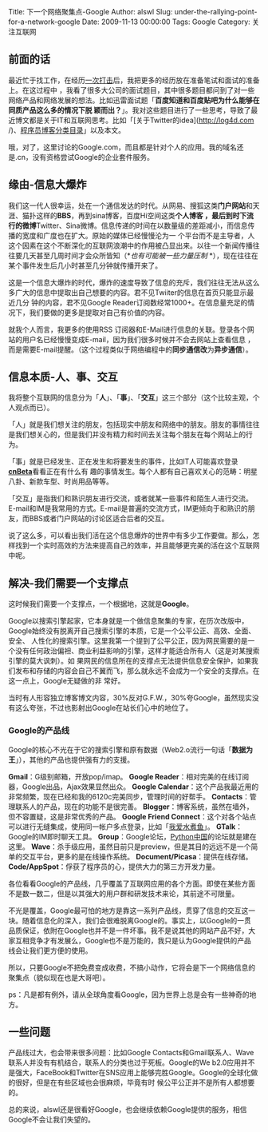 Title: 下一个网络聚集点-Google
Author: alswl
Slug: under-the-rallying-point-for-a-network-google
Date: 2009-11-13 00:00:00
Tags: Google
Category: 关注互联网

## 前面的话

最近忙于找工作，在经历[一次打击](http://log4d.com/2009/10/defeat)后，我把更多的经历放在准备笔试和面试的准备上。在这过程中
，我看了很多大公司的面试题目，其中很多题目都问到了对一些网络产品和网络发展的想法。比如迅雷面试题「**百度知道和百度贴吧为什么能够在同质产品这么多的情况下脱
颖而出？**」。我对这些题目进行了一些思考，导致了最近博文都是关于IT和互联网思考。比如「[关于Twitter的idea](http://log4d.com
/)、[程序员博客分类目录](http://log4d.com/2009/11/programmer-blog-categories)」以及本文。

哦，对了，这里讨论的Google.com，而且都是针对个人的应用。我的域名还是.cn，没有资格尝试Google的企业套件服务。

## 缘由-信息大爆炸

我们这一代人很幸运，处在一个通信发达的时代。从网易、搜狐这类**门户网站**和天涯、猫扑这样的**BBS**，再到sina博客，百度Hi空间这类**个人博客
**，最后到时下流行的**微博**Twitter、Sina微博。信息传递的时间在以数量级的差距减小，而信息传播的宽度和广度也在扩大。原始的媒体已经慢慢沦为一
个平台而不是主导者，人这个因素在这个不断深化的互联网浪潮中的作用被凸显出来。以往一个新闻传播往往要几天甚至几周时间才会众所皆知（**也有可能被一些力量压制*
*），现在往往在某个事件发生后几小时甚至几分钟就传播开来了。

这是一个信息大爆炸的时代，爆炸的速度导致了信息的充斥，我们往往无法从这么多广大的信息中提取出自己想要的内容。君不见Twiiter的信息在首页只能显示最近几分
钟的内容，君不见Google Reader订阅数经常1000+。在信息量充足的情况下，我们要做的更多是提取对自己有价值的内容。

就我个人而言，我更多的使用RSS 订阅器和E-Mail进行信息的关联。登录各个网站的用户名已经慢慢变成E-mail，因为我们很多时候并不会去网站上查看信息
，而是需要E-mail提醒。（这个过程类似于网络编程中的**同步通信改**为**异步通信**）。

## 信息本质-人、事、交互

我将整个互联网的信息分为「**人**」、「**事**」、「**交互**」这三个部分（这个比较主观，个人观点而已）。

「人」就是我们想关注的朋友，包括现实中朋友和网络中的朋友。朋友的事情往往是我们想关心的，但是我们并没有精力和时间去关注每个朋友在每个网站上的行为。

「事」就是已经发生、正在发生和将要发生的事件，比如IT人可能喜欢登录[**cnBeta**](http://www.cnbeta.com/)看看正在有什么有
趣的事情发生。每个人都有自己喜欢关心的范畴：明星八卦、新款车型、时尚用品等等。

「交互」是指我们和熟识朋友进行交流，或者就某一些事件和陌生人进行交流。E-mail和IM是我常用的方式。E-mail是普遍的交流方式，IM更倾向于和熟识的朋
友，而BBS或者门户网站的讨论区适合后者的交互。

说了这么多，可以看出我们活在这个信息爆炸的世界中有多少工作要做。那么，怎样找到一个实时高效的方法来提高自己的效率，并且能够更完美的活在这个互联网中呢。

## 解决-我们需要一个支撑点

这时候我们需要一个支撑点，一个根据地，这就是**Google**。

Google以搜索引擎起家，它本身就是一个做信息聚集的专家，在历次改版中，Google始终没有脱离开自己搜索引擎的本质，它是一个公平公正、高效、全面、安全、
人性化的搜索引擎。这里我第一个提到了公平公正，因为网民需要的是一个没有任何政治偏袒、商业利益影响的引擎，这样才能适合所有人（这是对某搜索引擎的莫大讽刺）。如
果网民的信息所在的支撑点无法提供信息安全保护，如果我们发布和存储的内容会自己不翼而飞，那么就永远不会成为一个安全的支撑点。在这一点上，Google无疑做的非
常好。

当时有人形容独立博客博文内容，30%反对G.F.W.，30%夸Google，虽然现实没有这么夸张，不过也影射出Google在站长们心中的地位了。

### Google的产品线

Google的核心不光在于它的搜索引擎和原有数据（Web2.o流行一句话「**数据为王**」），其他的产品也提供强有力的支援。

**Gmail**：G级别邮箱，开放pop/imap。 **Google Reader**：相对完美的在线订阅器，Google出品，Ajax效果显然出众。 **Google Calendar**：这个产品我最近用的非常频繁，现在已经和我的6120c完美同步，管理时间的好帮手。 **Contacts**：管理联系人的产品，现在的功能不是很完善。 **Blogger**：博客系统，虽然在墙外，但不容置疑，这是非常优秀的产品。 **Google Friend Connect**：这个对各个站点可以进行无缝集成，使用同一帐户多点登录，比如「[我爱水煮鱼](http://fairyfish.net/)」。 **GTalk**：Google的IM即时聊天工具。 **Group**：Google论坛，[Python中国](http://python.cn/)的论坛就是建在这里。 **Wave**：杀手级应用，虽然目前只是preview，但是其目的远远不是一个简单的交互平台，更多的是在线操作系统。 **Document/Picasa**：提供在线存储。 **Code/AppSpot**：俘获了程序员的心，提供大力的第三方开发力量。

各位看看Google的产品线，几乎覆盖了互联网应用的各个方面。即使在某些方面不是数一数二，但是以其强大的用户群和研发技术来论，其前途不可限量。

不光是覆盖，Google最可怕的地方是靠这一系列产品线，贯穿了信息的交互这一块。随着信息化的深入，我们会很难脱离Google的。事实上，以Google的一贯
品质保证，依附在Google也并不是一件坏事。我不是说其他的网站产品不好，大家互相竞争才有发展么，Google也不是万能的，我只是认为Google提供的产品
线会让我们更方便的使用。

所以，只要Google不把免费变成收费，不搞小动作，它将会是下一个网络信息的聚集点（貌似现在也是大哥吧）。

ps：凡是都有例外，请从全球角度看Google，因为世界上总是会有一些神奇的地方。

## 一些问题

产品线过大，也会带来很多问题：比如Google Contacts和Gmail联系人、Wave联系人并没有有机结合，联系人的分类也过于死板。Google的We
b2.0应用并不是强大，FaceBook和Twitter在SNS应用上能够完胜Google。Google的全球化做的很好，但是在有些区域也会很麻烦，毕竟有时
候公平公正并不是所有人都想要的。

总的来说，alswl还是很看好Google，也会继续依赖Google提供的服务，相信Google不会让我们失望的。

